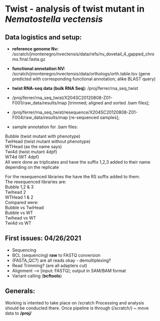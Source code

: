 # Twist - analysis of twist mutant in *Nematostella vectensis*

## Data logistics and setup:  

- **reference genome Nv:** /scratch/jmontenegro/nvectensis/data/refs/nv_dovetail_4_gapped_chroms.final.fasta.gz  
- **functional annotation NV:** /scratch/jmontenegro/nvectensis/data/orthologs/orth.table.tsv (gene predicted with corresponding functional annotation; alike BLAST query)   
- **twist RNA-seq data (bulk RNA Seq):** /proj/ferrer/rna_seq_twist   
-  /proj/ferrer/rna_seq_twist/X204SC20120808-Z01-F001/raw_data/results/map [trimmed; aligned and sorted .bam files]; 
-  /proj/ferrer/rna_seq_twist/resequence/X204SC20120808-Z01-F004/raw_data/results/map [re-sequenced samples]; 
 
- sample annotation for .bam files:   

Bubble (twist mutant with phenotype)  
TwiHead (twist mutant without phenotype)  
WTHead (as the name says)  
Twi4d (twist mutant 4dpf)  
WT4d (WT 4dpf)     
All were done as triplicates and have the suffix 1,2,3 added to their name depending on the replicate   

For the resequenced libraries the have the RS suffix added to them.  
The resequenced libraries are:   
Bubble 1,2 & 3   
Twihead 2  
WTHead 1 & 2  
Compared were:  
Bubble vs TwiHead  
Bubble vs WT  
Twihead vs WT  
Twi4d vs WT    

## First issues: 04/26/2021  
- Sequencing  
- BCL (sequencing) **raw** to FASTQ conversion  
- (FASTA_QC?) are all reads okay - demultiplexing?   
- Read Trimming? (are all adapters cut)   
- Alignment --> [input: FASTQ]; output in SAM/BAM format   
- Variant calling (**bcftools**)




## Generals:
Working is intented to take place on /scratch
Processing and analysis should be conducted there. Once pipeline is through (/scratch/) ~ move data to **/proj/**
